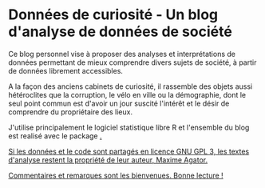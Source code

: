 # Données de curiosité - Un blog d'analyse de données de société

Ce blog personnel vise à proposer des analyses et interprétations de données permettant de mieux comprendre divers sujets de société, à partir de données librement accessibles. 

A la façon des anciens cabinets de curiosité, il rassemble des objets aussi hétéroclites que la corruption, le vélo en ville ou la démographie, dont le seul point commun est d'avoir un jour suscité l'intérêt et le désir de comprendre du propriétaire des lieux. 

J'utilise principalement le logiciel statistique libre R et l'ensemble du blog est realisé avec le package <a href= "https://github.com/rstudio/distill" title ="R Distill">. 

Si les données et le code sont partagés en licence GNU GPL 3, les textes d'analyse restent la propriété de leur auteur, Maxime Agator.

Commentaires et remarques sont les bienvenues. Bonne lecture !
